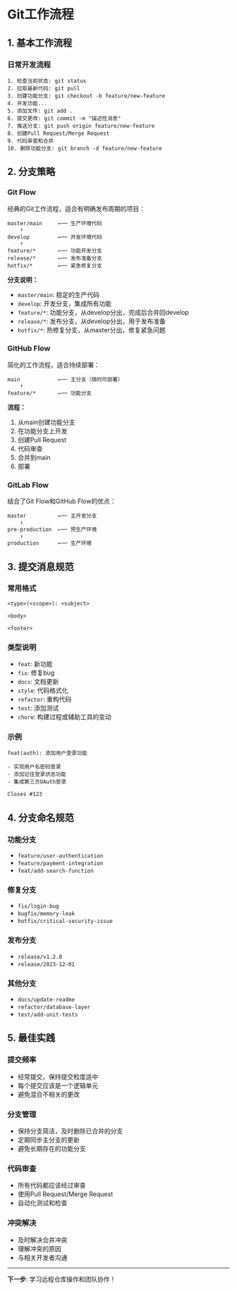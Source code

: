 # Git工作流程

## 1. 基本工作流程

### 日常开发流程
```
1. 检查当前状态: git status
2. 拉取最新代码: git pull
3. 创建功能分支: git checkout -b feature/new-feature
4. 开发功能...
5. 添加文件: git add .
6. 提交更改: git commit -m "描述性消息"
7. 推送分支: git push origin feature/new-feature
8. 创建Pull Request/Merge Request
9. 代码审查和合并
10. 删除功能分支: git branch -d feature/new-feature
```

## 2. 分支策略

### Git Flow
经典的Git工作流程，适合有明确发布周期的项目：

```
master/main     ←── 生产环境代码
    ↑
develop         ←── 开发环境代码
    ↑
feature/*       ←── 功能开发分支
release/*       ←── 发布准备分支
hotfix/*        ←── 紧急修复分支
```

**分支说明：**
- `master/main`: 稳定的生产代码
- `develop`: 开发分支，集成所有功能
- `feature/*`: 功能分支，从develop分出，完成后合并回develop
- `release/*`: 发布分支，从develop分出，用于发布准备
- `hotfix/*`: 热修复分支，从master分出，修复紧急问题

### GitHub Flow
简化的工作流程，适合持续部署：

```
main            ←── 主分支（随时可部署）
    ↑
feature/*       ←── 功能分支
```

**流程：**
1. 从main创建功能分支
2. 在功能分支上开发
3. 创建Pull Request
4. 代码审查
5. 合并到main
6. 部署

### GitLab Flow
结合了Git Flow和GitHub Flow的优点：

```
master          ←── 主开发分支
    ↓
pre-production  ←── 预生产环境
    ↓
production      ←── 生产环境
```

## 3. 提交消息规范

### 常用格式
```
<type>(<scope>): <subject>

<body>

<footer>
```

### 类型说明
- `feat`: 新功能
- `fix`: 修复bug
- `docs`: 文档更新
- `style`: 代码格式化
- `refactor`: 重构代码
- `test`: 添加测试
- `chore`: 构建过程或辅助工具的变动

### 示例
```
feat(auth): 添加用户登录功能

- 实现用户名密码登录
- 添加记住登录状态功能
- 集成第三方OAuth登录

Closes #123
```

## 4. 分支命名规范

### 功能分支
- `feature/user-authentication`
- `feature/payment-integration`
- `feat/add-search-function`

### 修复分支
- `fix/login-bug`
- `bugfix/memory-leak`
- `hotfix/critical-security-issue`

### 发布分支
- `release/v1.2.0`
- `release/2023-12-01`

### 其他分支
- `docs/update-readme`
- `refactor/database-layer`
- `test/add-unit-tests`

## 5. 最佳实践

### 提交频率
- 经常提交，保持提交粒度适中
- 每个提交应该是一个逻辑单元
- 避免混合不相关的更改

### 分支管理
- 保持分支简洁，及时删除已合并的分支
- 定期同步主分支的更新
- 避免长期存在的功能分支

### 代码审查
- 所有代码都应该经过审查
- 使用Pull Request/Merge Request
- 自动化测试和检查

### 冲突解决
- 及时解决合并冲突
- 理解冲突的原因
- 与相关开发者沟通

---

**下一步**: 学习远程仓库操作和团队协作！
